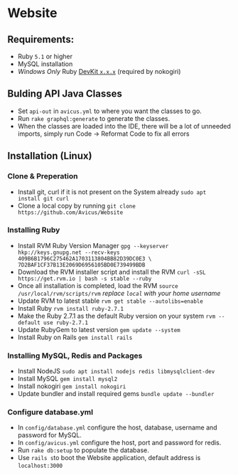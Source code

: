 # Website

## Requirements:
* Ruby `5.1` or higher
* MySQL installation
* *Windows Only* Ruby [DevKit `x.x.x`](http://rubyinstaller.org/downloads) (required by nokogiri)

## Bulding API Java Classes
* Set `api-out` in `avicus.yml` to where you want the classes to go.
* Run `rake graphql:generate` to generate the classes.
* When the classes are loaded into the IDE, there will be a lot of unneeded imports, simply run Code -> Reformat Code to fix all errors

## Installation (Linux)
### Clone & Preperation
 * Install git, curl if it is not present on the System already `sudo apt install git curl`
 * Clone a local copy by running `git clone https://github.com/Avicus/Website`
### Installing Ruby
 * Install RVM Ruby Version Manager `gpg --keyserver hkp://keys.gnupg.net --recv-keys 409B6B1796C275462A1703113804BB82D39DC0E3 \ 7D2BAF1CF37B13E2069D6956105BD0E739499BDB`
  * Download the RVM installer script and install the RVM `curl -sSL https://get.rvm.io | bash -s stable --ruby`
  * Once all installation is completed, load the RVM `source /usr/local/rvm/scripts/rvm` *replace `local` with your home username*
  * Update RVM to latest stable `rvm get stable --autolibs=enable`
  * Install Ruby `rvm install ruby-2.7.1`
  * Make the Ruby 2.7.1 as the default Ruby version on your system `rvm --default use ruby-2.7.1`
  * Update RubyGem to latest version `gem update --system`
  * Install Ruby on Rails `gem install rails`
### Installing MySQL, Redis and Packages
  * Install NodeJS `sudo apt install nodejs redis libmysqlclient-dev`
  * Install MySQL `gem install mysql2`
  * Install nokogiri `gem install nokogiri`
  * Update bundler and install required gems `bundle update --bundler`
### Configure database.yml
  * In `config/database.yml` configure the host, database, username and password for MySQL.
  * In `config/avicus.yml` configure the host, port and password for redis.
  * Run `rake db:setup` to populate the database.
  * Use `rails s`to boot the Website application, default address is `localhost:3000`
  
